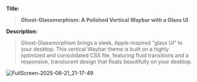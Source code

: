 **Title:**
> **Ghost-Glassmorphism: A Polished Vertical Waybar with a Glass UI**

**Description:**
> Ghost-Glassmorphism brings a sleek, Apple-inspired "glass UI" to your desktop. This vertical Waybar theme is built on a highly optimized and consolidated CSS file, featuring fluid transitions and a responsive, translucent design that floats beautifully on your desktop.

![FullScreen-2025-06-21_21-17-49](https://github.com/user-attachments/assets/17127dca-e195-4cba-b61d-78f16e827110)
